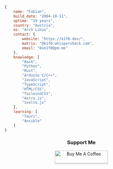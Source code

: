 ```js
{
    name: "Fabian",
    build_date: "2004-10-11",
    uptime: "19 years",
    country: "Austria",
    os: "Arch Linux",
    contact: {
        website: "https://k1f0.dev/",
        matrix: "@k1f0:whispershack.com",
        email: "0xk1f0@pm.me"
    },
    knowledge: [
        "Bash",
        "Python",
        "Rust",
        "Arduino C/C++",
        "JavaScript",
        "TypeScript",
        "HTML/CSS",
        "TailwindCSS",
        "Astro.js",
        "Svelte.js"
    ],
    learning: [
        "Tauri",
        "Ansible"
    ]
}
```

<div align="center">
    <h3>Support Me</h3>
    <a href="https://www.buymeacoffee.com/0xk1f0" target="_blank"><img src="https://www.buymeacoffee.com/assets/img/custom_images/orange_img.png" alt="Buy Me A Coffee" style="height: 41px !important;width: 174px !important;box-shadow: 0px 3px 2px 0px rgba(190, 190, 190, 0.5) !important;-webkit-box-shadow: 0px 3px 2px 0px rgba(190, 190, 190, 0.5) !important;" ></a>
</div>
